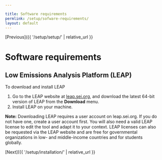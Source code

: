 ```yaml
---

title: Software requirements
permlink: /setup/sofware-requirements/
layout: default
---
```


[Previous]({{ '/setup/setup/' | relative_url }}
# Software requirements

## Low Emissions Analysis Platform (LEAP)

To download and install LEAP

1. Go to the LEAP website at [leap.sei.org](https://leap.sei.org), and download the latest 64-bit version of LEAP from the **Download** menu.
2. Install LEAP on your machine.

**Note:** Downloading LEAP requires a user account on leap.sei.org. If you do not have one, create a user account first. You will also need a valid LEAP license to edit the tool and adapt it to your context. LEAP licenses can also be requested via the LEAP website and are free for governmental organizations in low- and middle-income countries and for students globally.

[Next]({{ '/setup/installation/' | relative_url }}
